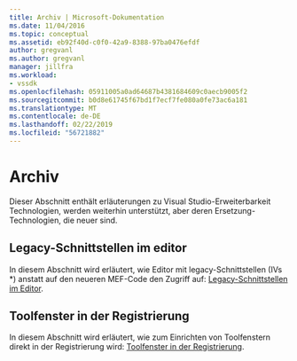 ```yaml
---
title: Archiv | Microsoft-Dokumentation
ms.date: 11/04/2016
ms.topic: conceptual
ms.assetid: eb92f40d-c0f0-42a9-8388-97ba0476efdf
author: gregvanl
ms.author: gregvanl
manager: jillfra
ms.workload:
- vssdk
ms.openlocfilehash: 05911005a0ad64687b4381684609c0aecb9005f2
ms.sourcegitcommit: b0d8e61745f67bd1f7ecf7fe080a0fe73ac6a181
ms.translationtype: MT
ms.contentlocale: de-DE
ms.lasthandoff: 02/22/2019
ms.locfileid: "56721882"
---
```

# <a name="archive"></a>Archiv
Dieser Abschnitt enthält erläuterungen zu Visual Studio-Erweiterbarkeit Technologien, werden weiterhin unterstützt, aber deren Ersetzung-Technologien, die neuer sind.

## <a name="legacy-interfaces-in-the-editor"></a>Legacy-Schnittstellen im editor
 In diesem Abschnitt wird erläutert, wie Editor mit legacy-Schnittstellen (IVs *) anstatt auf den neueren MEF-Code den Zugriff auf: [Legacy-Schnittstellen im Editor](../extensibility/legacy-interfaces-in-the-editor.md).

## <a name="tool-windows-in-the-registry"></a>Toolfenster in der Registrierung
 In diesem Abschnitt wird erläutert, wie zum Einrichten von Toolfenstern direkt in der Registrierung wird: [Toolfenster in der Registrierung](../extensibility/tool-windows-in-the-registry.md).